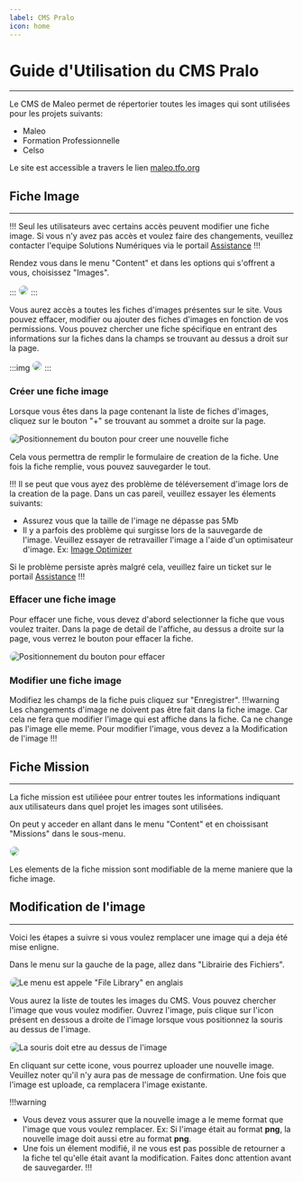 ```yaml
---
label: CMS Pralo 
icon: home
---
```


<style>
    img {
        border: 1px solid #edeff4;
        border-radius: 15px;
    }
</style>

# Guide d'Utilisation du CMS Pralo
---

Le CMS de Maleo permet de répertorier toutes les images qui sont utilisées pour les projets suivants:

- Maleo
- Formation Professionnelle
- Celso

Le site est accessible a travers le lien [maleo.tfo.org](https://maleo.tfo.org)

## Fiche Image
---

!!! 
Seul les utilisateurs avec certains accès peuvent modifier une fiche image. Si vous n'y avez pas accès et voulez faire des changements, veuillez contacter l'equipe Solutions Numériques via le portail [Assistance](https://assistance.tfo.org) 
!!!

Rendez vous dans le menu "Content" et dans les options qui s'offrent a vous, choisissez "Images".

::: 
![](imgs/ficheimg01.png) 
:::

Vous aurez accès a toutes les fiches d'images présentes sur le site. Vous pouvez effacer, modifier ou ajouter des fiches d'images en fonction de vos permissions. Vous pouvez chercher une fiche spécifique en entrant des informations sur la fiches dans la champs se trouvant au dessus a droit sur la page.

:::img 
![](imgs/ficheimg03.png) 
:::

### Créer une fiche image

Lorsque vous êtes dans la page contenant la liste de fiches d'images, cliquez sur le bouton "+" se trouvant au sommet a droite sur la page.

![Positionnement du bouton pour creer une nouvelle fiche](imgs/ficheimg02.png) 

Cela vous permettra de remplir le formulaire de creation de la fiche. Une fois la fiche remplie, vous pouvez sauvegarder le tout.

!!! 
Il se peut que vous ayez des problème de téléversement d'image lors de la creation de la page. Dans un cas pareil, veuillez essayer les élements suivants:

- Assurez vous que la taille de l'image ne dépasse pas 5Mb
- Il y a parfois des problème qui surgisse lors de la sauvegarde de l'image. Veuillez essayer de retravailler l'image a l'aide d'un optimisateur d'image. Ex: [Image Optimizer](http://www.imageoptimizer.net/Pages/Home.aspx)

Si le problème persiste après malgré cela, veuillez faire un ticket sur le portail [Assistance](https://assistance.tfo.org) 
!!!

### Effacer une fiche image

Pour effacer une fiche, vous devez d'abord selectionner la fiche que vous voulez traiter. Dans la page de detail de l'affiche, au dessus a droite sur la page, vous verrez le bouton pour effacer la fiche. 

![Positionnement du bouton pour effacer](imgs/ficheimg04.png) 

### Modifier une fiche image

Modifiez les champs de la fiche puis cliquez sur "Enregistrer". !!!warning Les changements d'image ne doivent pas être fait dans la fiche image. Car cela ne fera que modifier l'image qui est affiche dans la fiche. Ca ne change pas l'image elle meme. Pour modifier l'image, vous devez a la Modification de l'image !!!

## Fiche Mission
---

La fiche mission est utiliéee pour entrer toutes les informations indiquant aux utilisateurs dans quel projet les images sont utilisées.

On peut y acceder en allant dans le menu "Content" et en choissisant "Missions" dans le sous-menu.

![](imgs/fichemis01.png) 

Les elements de la fiche mission sont modifiable de la meme maniere que la fiche image.

## Modification de l'image
---

Voici les étapes a suivre si vous voulez remplacer une image qui a deja été mise enligne.

Dans le menu sur la gauche de la page, allez dans "Librairie des Fichiers".


![Le menu est appele "File Library" en anglais](imgs/fichefile01.png) 

Vous aurez la liste de toutes les images du CMS. Vous pouvez chercher l'image que vous voulez modifier. Ouvrez l'image, puis clique sur l'icon présent en dessous a droite de l'image lorsque vous positionnez la souris au dessus de l'image.

![La souris doit etre au dessus de l'image](imgs/fichefile02.png) 

En cliquant sur cette icone, vous pourrez uploader une nouvelle image. Veuillez noter qu'il n'y aura pas de message de confirmation. Une fois que l'image est uploade, ca remplacera l'image existante.

!!!warning
- Vous devez vous assurer que la nouvelle image a le meme format que l'image que vous voulez remplacer. Ex: Si l'image était au format **png**, la nouvelle image doit aussi etre au format **png**.
- Une fois un élement modifié, il ne vous est pas possible de retourner a la fiche tel qu'elle était avant la modification. Faites donc attention avant de sauvegarder. 
!!!
